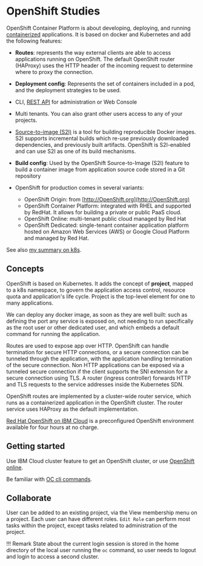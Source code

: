 # OpenShift Studies

OpenShift Container Platform is about developing, deploying, and running [containerized](/docker) applications. It is based on docker and Kubernetes and add the following features:

* **Routes**: represents the way external clients are able to access applications running on OpenShift. The default OpenShift router (HAProxy) uses the HTTP header of the incoming request to determine where to proxy the connection.
* **Deployment config**: Represents the set of containers included in a pod, and the deployment strategies to be used.
* CLI, [REST API](https://docs.OpenShift.org/latest/rest_api/index.html) for administration or Web Console
* Multi tenants. You can also grant other users access to any of your projects. 
* [Source-to-image (S2I)](https://docs.OpenShift.org/latest/creating_images/s2i.html) is a tool for building reproducible Docker images. S2I supports incremental builds which re-use previously downloaded dependencies, and previously built artifacts. OpenShift is S2I-enabled and can use S2I as one of its build mechanisms.
* **Build config**: Used by the OpenShift Source-to-Image (S2I) feature to build a container image from application source code stored in a Git repository

* OpenShift for production comes in several variants:

    * OpenShift Origin: from [http://OpenShift.org](http://OpenShift.org)
    * OpenShift Container Platform: integrated with RHEL and supported by RedHat. It allows for building a private or public PaaS cloud.
    * OpenShift Online: multi-tenant public cloud managed by Red Hat
    * OpenShift Dedicated: single-tenant container application platform hosted on Amazon Web Services (AWS) or Google Cloud Platform and managed by Red Hat.

See also [my summary on k8s](k8s/k8s-0.md).

## Concepts

OpenShift is based on Kubernetes. It adds the concept of **project**, mapped to a k8s namespace, to govern the application access
 control, resource quota and application's life cycle. Project is the top-level element for one to many applications.

We can deploy any docker image, as soon as they are well built: such as defining the port any service is exposed on, not needing to run specifically as the root user or other dedicated user, and which embeds a default command for running the application.

Routes are used to expose app over HTTP. OpenShift can handle termination for secure HTTP connections, or a secure connection can be tunneled through the application, 
with the application handling termination of the secure connection. Non HTTP applications can be exposed via a tunneled secure connection if the client supports
 the SNI extension for a secure connection using TLS.
A router (ingress controller) forwards HTTP and TLS requests to the service addresses inside the Kubernetes SDN.

OpenShift routes are implemented by a cluster-wide router service, which runs as a containerized application in the OpenShift cluster. 
The router service uses HAProxy as the default implementation.

[Red Hat OpenShift on IBM Cloud](https://developer.ibm.com/openlabs/OpenShift) is a preconfigured OpenShift environment available
 for four hours at no charge. 

## Getting started

Use IBM Cloud cluster feature to get an OpenShift cluster, or use [OpenShift online](https://docs.OpenShift.com/online/getting_started/basic_walkthrough.html).

Be familiar with [OC cli commands](oc-cli.md).

## Collaborate

User can be added to an existing project, via the View membership menu on a project. Each user can have different roles. 
`Edit Role` can perform most tasks within the project, except tasks related to administration of the project.

!!! Remark
    State about the current login session is stored in the home directory of the local user running the `oc` command, 
    so user needs to logout and login to access a second cluster. 

